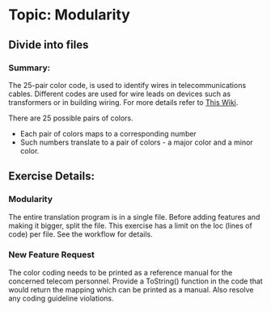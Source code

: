 # Topic: Modularity

## Divide into files

### Summary:
The 25-pair color code, is used to identify wires in telecommunications cables.
Different codes are used for wire leads on devices such as transformers or in building wiring.
For more details refer to [This Wiki](https://en.wikipedia.org/wiki/25-pair_color_code). 

There are 25 possible pairs of colors. 

- Each pair of colors maps to a corresponding number
- Such numbers translate to a pair of colors -
a major color and a minor color.

## Exercise Details:

### Modularity

The entire translation program is in a single file.
Before adding features and making it bigger,
split the file.
This exercise has a limit on the loc (lines of code)
per file. See the workflow for details.

### New Feature Request

The color coding needs to be printed as a reference manual for the concerned telecom personnel.
Provide a ToString() function in the code that would return the mapping which can be printed as a manual.
Also resolve any coding guideline violations.
